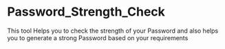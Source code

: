 # Password_Strength_Check
This tool Helps you to check the strength of your Password and also helps you to generate a strong Password based on your requirements 
